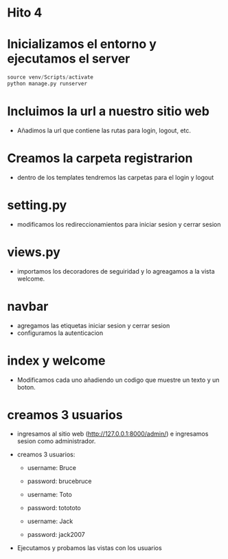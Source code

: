 # Hito 4
# Inicializamos el entorno y ejecutamos el server
```py
source venv/Scripts/activate
python manage.py runserver
```
# Incluimos la url a nuestro sitio web
- Añadimos la url que contiene las rutas para login, logout, etc.

# Creamos la carpeta registrarion
- dentro de los templates tendremos las carpetas para el login y logout

# setting.py
- modificamos los redireccionamientos para iniciar sesion y cerrar sesion

# views.py 
- importamos los decoradores de seguiridad y lo agreagamos a la vista welcome.

# navbar 
- agregamos las etiquetas iniciar sesion y cerrar sesion
- configuramos la autenticacion

# index y welcome
- Modificamos cada uno añadiendo un codigo que muestre un texto y un boton.

# creamos 3 usuarios 
- ingresamos al sitio web (http://127.0.0.1:8000/admin/) e ingresamos sesion como administrador.
- creamos 3 usuarios:
    - username: Bruce 
    - password: brucebruce

    - username: Toto
    - password: totototo

    - username: Jack 
    - password: jack2007

- Ejecutamos y probamos las vistas con los usuarios